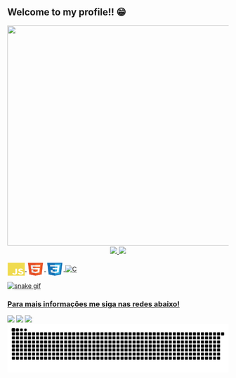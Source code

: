## Welcome to my profile!! 😁

<div style="text-align: center;">
  <img src="https://media0.giphy.com/media/KEATEV6uaagupaQEXW/giphy.gif" width="1000" height="500">
</div>


 <div style="text-align: center;">
   <a href="https://github.com/GuiDCardoso">
   <img height="180em" src="https://github-readme-stats.vercel.app/api?username=GuiDCardoso&show_icons=true&theme=synthwave&include_all_commits=true&count_private=true"/>
   <img height="180em" src="https://github-readme-stats.vercel.app/api/top-langs/?username=GuiDCardoso&layout=compact&langs_count=6&theme=synthwave"/>
</div>
    
<div style="display: inline_block"><br>
  <img align="center" alt="Js" height="30" width="40" src="https://raw.githubusercontent.com/devicons/devicon/master/icons/javascript/javascript-plain.svg">
  <img align="center" alt="HTML" height="30" width="40" src="https://raw.githubusercontent.com/devicons/devicon/master/icons/html5/html5-original.svg">
  <img align="center" alt="CSS" height="30" width="40" src="https://raw.githubusercontent.com/devicons/devicon/master/icons/css3/css3-original.svg">
  <img align="center" alt="C" height="30" width="40" src="https://cdn.jsdelivr.net/gh/devicons/devicon@latest/icons/c/c-original.svg" />
</div>


![snake gif](https://github.com/SEU_USUARIO/SEU_REPOSITORIO/blob/output/github-contribution-grid-snake.svg)
 
 
### Para mais informações me siga nas redes abaixo!
 
<div> 
 <a href="https://www.instagram.com/_guilhermecardoso_?utm_source=qr&igsh=aHduaGkwaGl3cHVz" target="_blank"><img src="https://img.shields.io/badge/-Instagram-%23E4405F?style=for-the-badge&logo=instagram&logoColor=white" target="_blank"></a>
  <a href = "guilherme.danezi8@gmail.com"><img src="https://img.shields.io/badge/-Gmail-%23333?style=for-the-badge&logo=gmail&logoColor=white" target="_blank"></a>
  <a href="https://www.linkedin.com/in/guilherme-cardoso-981539187?utm_source=share&utm_campaign=share_via&utm_content=profile&utm_medium=android_app" target="_blank"><img src="https://img.shields.io/badge/-LinkedIn-%230077B5?style=for-the-badge&logo=linkedin&logoColor=white" target="_blank"></a>
</div>

<picture align="center">
  <source media="(prefers-color-scheme: dark)" srcset="https://raw.githubusercontent.com/GuiDCardoso/GuiDCardoso/output/github-contribution-grid-snake-dark.svg">
  <source media="(prefers-color-scheme: light)" srcset="https://raw.githubusercontent.com/GuiDCardoso/GuiDCardoso/output/github-contribution-grid-snake-dark.svg">
  <img align="center" alt="github contribution grid snake animation" src="https://raw.githubusercontent.com/GuiDCardoso/GuiDCardoso/output/github-contribution-grid-snake.svg">
</picture>
